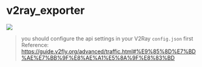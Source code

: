 # v2ray_exporter

[![](https://github.com/abowloflrf/v2ray_exporter/workflows/Docker%20Image%20CI/badge.svg)](https://github.com/abowloflrf/v2ray_exporter/actions?workflow=Docker+Image+CI)

> you should configure the api settings in your V2Ray `config.json` first
> Reference: https://guide.v2fly.org/advanced/traffic.html#%E9%85%8D%E7%BD%AE%E7%BB%9F%E8%AE%A1%E5%8A%9F%E8%83%BD
